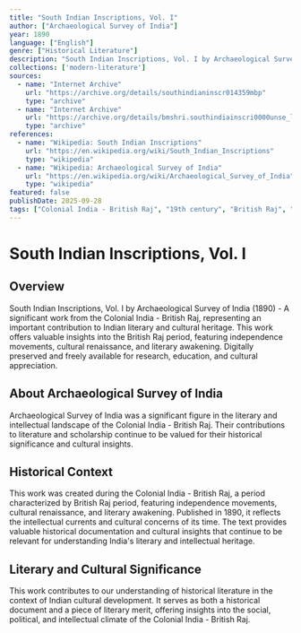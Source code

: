 ```yaml
---
title: "South Indian Inscriptions, Vol. I"
author: ["Archaeological Survey of India"]
year: 1890
language: ["English"]
genre: ["Historical Literature"]
description: "South Indian Inscriptions, Vol. I by Archaeological Survey of India (1890) - A significant work from the Colonial India - British Raj, representing an important contribution to Indian literary and cultural heritage. Digitally preserved and freely available for research, education, and cultural appreciation."
collections: ['modern-literature']
sources:
  - name: "Internet Archive"
    url: "https://archive.org/details/southindianinscr014359mbp"
    type: "archive"
  - name: "Internet Archive"
    url: "https://archive.org/details/bmshri.southindiainscri0000unse_l2x7"
    type: "archive"
references:
  - name: "Wikipedia: South Indian Inscriptions"
    url: "https://en.wikipedia.org/wiki/South_Indian_Inscriptions"
    type: "wikipedia"
  - name: "Wikipedia: Archaeological Survey of India"
    url: "https://en.wikipedia.org/wiki/Archaeological_Survey_of_India"
    type: "wikipedia"
featured: false
publishDate: 2025-09-28
tags: ["Colonial India - British Raj", "19th century", "British Raj", "independence movement", "cultural renaissance", "nationalism", "literary revival", "Indian literature", "digital heritage", "public domain", "classical texts"]
---
```


# South Indian Inscriptions, Vol. I

## Overview

South Indian Inscriptions, Vol. I by Archaeological Survey of India (1890) - A significant work from the Colonial India - British Raj, representing an important contribution to Indian literary and cultural heritage. This work offers valuable insights into the British Raj period, featuring independence movements, cultural renaissance, and literary awakening. Digitally preserved and freely available for research, education, and cultural appreciation.

## About Archaeological Survey of India

Archaeological Survey of India was a significant figure in the literary and intellectual landscape of the Colonial India - British Raj. Their contributions to literature and scholarship continue to be valued for their historical significance and cultural insights.

## Historical Context

This work was created during the Colonial India - British Raj, a period characterized by British Raj period, featuring independence movements, cultural renaissance, and literary awakening. Published in 1890, it reflects the intellectual currents and cultural concerns of its time. The text provides valuable historical documentation and cultural insights that continue to be relevant for understanding India's literary and intellectual heritage.

## Literary and Cultural Significance

This work contributes to our understanding of historical literature in the context of Indian cultural development. It serves as both a historical document and a piece of literary merit, offering insights into the social, political, and intellectual climate of the Colonial India - British Raj.

